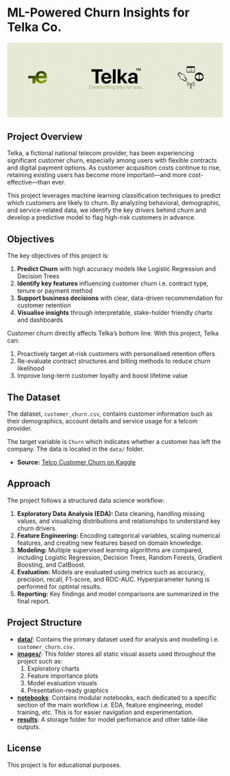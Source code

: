 # ML-Powered Churn Insights for Telka Co.
![Telka Welcome](images/telka_welcome.png)
## Project Overview
Telka, a fictional national telecom provider, has been experiencing significant customer churn, especially among users with flexible contracts and digital payment options. As customer acquisition costs continue to rise, retaining existing users has become more important—and more cost-effective—than ever.

This project leverages machine learning classification techniques to predict which customers are likely to churn. By analyzing behavioral, demographic, and service-related data, we identify the key drivers behind churn and develop a predictive model to flag high-risk customers in advance.

## Objectives
The key objectives of this project is:
1. **Predict Churn** with high accuracy models like Logistic Regression and Decision Trees
2. **Identify key features** influencing customer churn i.e. contract type, tenure or payment method
3. **Support business decisions** with clear, data-driven recommendation for customer retention
4. **Visualise insights** through interpretable, stake-holder friendly charts and dashboards

Customer churn directly affects Telka’s bottom line. With this project, Telka can:
1. Proactively target at-risk customers with personalised retention offers
2. Re-evaluate contract structures and billing methods to reduce churn likelihood
3. Improve long-term customer loyalty and boost lifetime value

## The Dataset
The dataset, `customer_churn.csv`, contains customer information such as their demographics, account details and service usage for a telcom provider. 

The target variable is `Churn` which indicates whether a customer has left the company. The data is located in the `data/` folder.

- **Source:** [Telco Customer Churn on Kaggle](https://www.kaggle.com/datasets/blastchar/telco-customer-churn/data)


## Approach

The project follows a structured data science workflow:

1. **Exploratory Data Analysis (EDA):** Data cleaning, handling missing values, and visualizing distributions and relationships to understand key churn drivers.
2. **Feature Engineering:** Encoding categorical variables, scaling numerical features, and creating new features based on domain knowledge.
3. **Modeling:** Multiple supervised learning algorithms are compared, including Logistic Regression, Decision Trees, Random Forests, Gradient Boosting, and CatBoost.
4. **Evaluation:** Models are evaluated using metrics such as accuracy, precision, recall, F1-score, and ROC-AUC. Hyperparameter tuning is performed for optimal results.
5. **Reporting:** Key findings and model comparisons are summarized in the final report.

## Project Structure
- [**data/**](data/): Contains the primary dataset used for analysis and modelling i.e. `customer_churn.csv`.
- [**images/**](images/): This folder stores all static visual assets used throughout the project such as:
    1. Exploratory charts
    2. Feature importance plots
    3. Model evaluation visuals
    4. Presentation-ready graphics
- [**notebooks**](notebooks/): Contains modular notebooks, each dedicated to a specific section of the main workflow i.e. EDA, feature engineering, model training, etc. This is for easier navigation and experimentation.
- [**results**](results/): A storage folder for model perfomance and other table-like outputs.

## License
This project is for educational purposes.